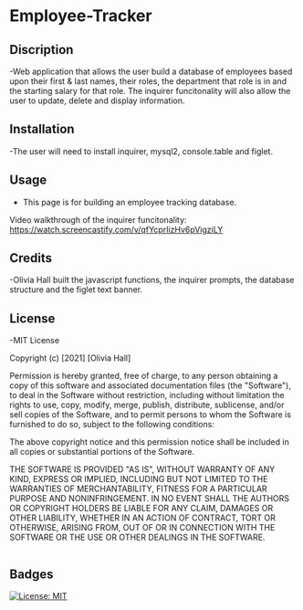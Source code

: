# Employee-Tracker

## Discription

-Web application that allows the user build a database of employees based upon their first & last names, their roles, the department that role is in and the starting salary for that role. The inquirer funcitonality will also allow the user to update, delete and display information.

## Installation

-The user will need to install inquirer, mysql2, console.table and figlet.

## Usage

- This page is for building an employee tracking database.

Video walkthrough of the inquirer funcitonality: https://watch.screencastify.com/v/qfYcprIizHv6pVigziLY

## Credits

-Olivia Hall built the javascript functions, the inquirer prompts, the database structure and the figlet text banner.

## License

-MIT License

Copyright (c) [2021] [Olivia Hall]

Permission is hereby granted, free of charge, to any person obtaining a copy
of this software and associated documentation files (the "Software"), to deal
in the Software without restriction, including without limitation the rights
to use, copy, modify, merge, publish, distribute, sublicense, and/or sell
copies of the Software, and to permit persons to whom the Software is
furnished to do so, subject to the following conditions:

The above copyright notice and this permission notice shall be included in all
copies or substantial portions of the Software.

THE SOFTWARE IS PROVIDED "AS IS", WITHOUT WARRANTY OF ANY KIND, EXPRESS OR
IMPLIED, INCLUDING BUT NOT LIMITED TO THE WARRANTIES OF MERCHANTABILITY,
FITNESS FOR A PARTICULAR PURPOSE AND NONINFRINGEMENT. IN NO EVENT SHALL THE
AUTHORS OR COPYRIGHT HOLDERS BE LIABLE FOR ANY CLAIM, DAMAGES OR OTHER
LIABILITY, WHETHER IN AN ACTION OF CONTRACT, TORT OR OTHERWISE, ARISING FROM,
OUT OF OR IN CONNECTION WITH THE SOFTWARE OR THE USE OR OTHER DEALINGS IN THE
SOFTWARE.

```

```

## Badges

[![License: MIT](https://img.shields.io/badge/License-MIT-yellow.svg)](https://opensource.org/licenses/MIT)
